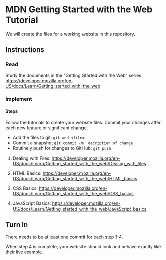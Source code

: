 # MDN Getting Started with the Web Tutorial

We will create the files for a working website in this repository.

## Instructions

### Read
Study the documents in the "Getting Started with the Web" series.
https://developer.mozilla.org/en-US/docs/Learn/Getting_started_with_the_web

### Implement

#### Steps

Follow the tutorials to create your website files.
Commit your changes after each new feature or significant change.
* Add the files to git:  `git add <file>`
* Commit a snapshot  `git commit -m 'decription of change'`
* Routinely push for changes to GitHub: `git push`

1. Dealing with Files:
   https://developer.mozilla.org/en-US/docs/Learn/Getting_started_with_the_web/Dealing_with_files

2. HTML Basics:
   https://developer.mozilla.org/en-US/docs/Learn/Getting_started_with_the_web/HTML_basics

3. CSS Basics:
   https://developer.mozilla.org/en-US/docs/Learn/Getting_started_with_the_web/CSS_basics

4. JavaScript Basics:
   https://developer.mozilla.org/en-US/docs/Learn/Getting_started_with_the_web/JavaScript_basics

## Turn In

There needs to be at least one commit for each step 1-4.

When step 4 is complete, your website should look and behave exactly like
[their live example](https://mdn.github.io/beginner-html-site-scripted/).
